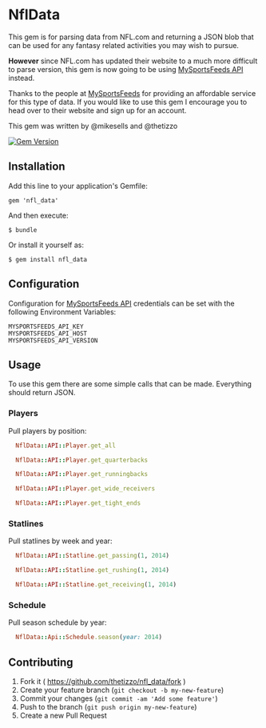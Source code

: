 # NflData

This gem is for parsing data from NFL.com and returning a JSON blob that can be used
for any fantasy related activities you may wish to pursue.

**However** since NFL.com has updated their website to a much more difficult to parse version,
this gem is now going to be using [MySportsFeeds API](https://www.mysportsfeeds.com/data-feeds/) instead.

Thanks to the people at [MySportsFeeds](https://www.mysportsfeeds.com) for providing an affordable
service for this type of data.  If you would like to use this gem I encourage you to head over to their
website and sign up for an account.

This gem was written by @mikesells and @thetizzo

[![Gem Version](https://badge.fury.io/rb/nfl_data.svg)](http://badge.fury.io/rb/nfl_data)

## Installation

Add this line to your application's Gemfile:

    gem 'nfl_data'

And then execute:

    $ bundle

Or install it yourself as:

    $ gem install nfl_data

## Configuration

Configuration for [MySportsFeeds API](https://www.mysportsfeeds.com/data-feeds/) credentials
can be set with the following Environment Variables:

```
MYSPORTSFEEDS_API_KEY
MYSPORTSFEEDS_API_HOST
MYSPORTSFEEDS_API_VERSION
```

## Usage

To use this gem there are some simple calls that can be made.  Everything should return JSON.

### Players

Pull players by position:

```ruby
  NflData::API::Player.get_all

  NflData::API::Player.get_quarterbacks

  NflData::API::Player.get_runningbacks

  NflData::API::Player.get_wide_receivers

  NflData::API::Player.get_tight_ends
```

### Statlines

Pull statlines by week and year:

```ruby
  NflData::API::Statline.get_passing(1, 2014)

  NflData::API::Statline.get_rushing(1, 2014)

  NflData::API::Statline.get_receiving(1, 2014)
```

### Schedule

Pull season schedule by year:
```ruby
  NflData::Api::Schedule.season(year: 2014)
```

## Contributing

1. Fork it ( https://github.com/thetizzo/nfl_data/fork )
2. Create your feature branch (`git checkout -b my-new-feature`)
3. Commit your changes (`git commit -am 'Add some feature'`)
4. Push to the branch (`git push origin my-new-feature`)
5. Create a new Pull Request
